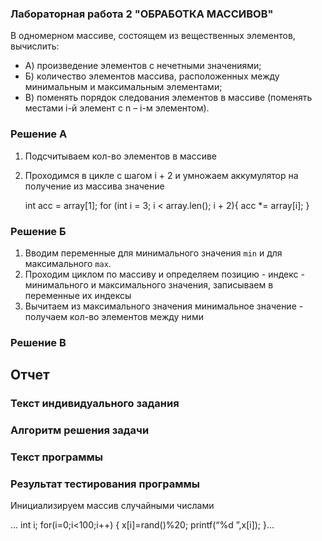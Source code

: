 ### Лабораторная работа 2 "ОБРАБОТКА МАССИВОВ"

В одномерном массиве, состоящем из вещественных элементов, вычислить: 

- А) произведение элементов с нечетными значениями; 
- Б) количество элементов массива, расположенных между минимальным и максимальным элементами; 
- В) поменять порядок следования элементов в массиве (поменять местами i-й элемент c n – i-м элементом). 


### Решение A

1) Подсчитываем кол-во элементов в массиве
2) Проходимся в цикле с шагом i + 2 и умножаем аккумулятор на получение из массива значение

    int acc = array[1];
    for (int i = 3; i < array.len(); i + 2){
        acc *= array[i];
    }

### Решение Б

1) Вводим переменные для минимального значения `min` и для максимального `max`.
2) Проходим циклом по массиву и определяем позицию - индекс - минимального и максимального значения, записываем в переменные их индексы
3) Вычитаем из максимального значения минимальное значение - получаем кол-во элементов между ними

### Решение В

## Отчет

### Текст индивидуального задания

### Алгоритм решения задачи

### Текст программы

### Результат тестирования программы

Инициализируем массив случайными числами

... int i;
for(i=0;i<100;i++) {
x[i]=rand()%20;
printf(“%d ”,x[i]);
}...